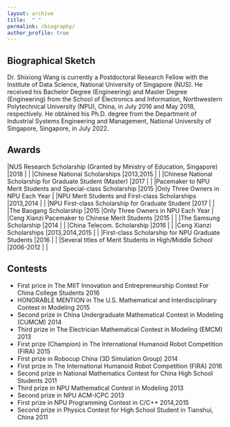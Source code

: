 ```yaml
---
layout: archive
title:  " " 
permalink: /biography/
author_profile: true
---
```


<style>
table, th, td {
  border: 1px solid white;
  border-collapse: collapse;
}
</style>

## Biographical Sketch
Dr. Shixiong Wang is currently a Postdoctoral Research Fellow with the Institute of Data Science,
National University of Singapore (NUS). He received his Bachelor Degree (Engineering) and Master
Degree (Engineering) from the School of Electronics and Information, Northwestern Polytechnical University
(NPU), China, in July 2016 and May 2018, respectively. He obtained his Ph.D. degree from
the Department of Industrial Systems Engineering and Management, National University of Singapore,
Singapore, in July 2022.

## Awards
|NUS Research Scholarship (Granted by Ministry of Education, Singapore)   |2018                     |                                   |
|Chinese National Scholarships                                            |2013,2015                |                                   |
|Chinese National Scholarship for Graduate Student (Master)               |2017                     |                                   |
|Pacemaker to NPU Merit Students and Special-class Scholarship            |2015                     |Only Three Owners in NPU Each Year |
|NPU Merit Students and First-class Scholarships                          |2013,2014                |                                   |
|NPU First-class Scholarship for Graduate Student                         |2017                     |                                   |
|The Baogang Scholarship                                                  |2015                     |Only Three Owners in NPU Each Year |
|Ceng Xianzi Pacemaker to Chinese Merit Students                          |2015                     |                                   |
|The Samsung Scholarship                                                  |2014                     |                                   |
|China Telecom. Scholarship                                               |2016                     |                                   |
|Ceng Xianzi Scholarships                                                 |2013,2014,2015           |                                   |
|First-class Scholarship for NPU Graduate Students                        |2016                     |                                   |
|Several titles of Merit Students in High/Middle School                   |2006-2012                |                                   |

## Contests
* First price in The MIIT Innovation and Entrepreneurship Contest For China College Students 2016
* HONORABLE MENTION in The U.S. Mathematical and Interdisciplinary Contest in Modeling 2015
* Second prize in China Undergraduate Mathematical Contest in Modeling (CUMCM) 2014
* Third prize in The Electrician Mathematical Contest in Modeling (EMCM) 2013
* First prize (Champion) in The International Humanoid Robot Competition (FIRA) 2015
* First prize in Robocup China (3D Simulation Group) 2014
* First prize in The International Humanoid Robot Competition (FIRA) 2016
* Second prize in National Mathematics Contest for China High School Students 2011
* Third prize in NPU Mathematical Contest in Modeling 2013
* Second prize in NPU ACM-ICPC 2013
* First prize in NPU Programming Contest in C/C++ 2014,2015
* Second prize in Physics Contest for High School Student in Tianshui, China 2011
